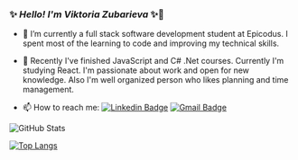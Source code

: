 ### ✨ _Hello! I'm Viktoria Zubarieva_ ✨👋

- 🔭 I’m currently a full stack software development student at Epicodus. I spent most of the learning to code and improving my technical skills.
- 🌱 Recently I've finished JavaScript and C# .Net courses. Currently I'm studying React. I'm passionate about work and open for new knowledge. Also I'm well organized person who likes planning and time management.

- 📫 How to reach me:
  [![Linkedin Badge](https://img.shields.io/badge/-viktoriiazubarieva-blue?style=flat-square&logo=Linkedin&logoColor=white&link=https://www.linkedin.com/in/viktoriiazubarieva/)](https://www.linkedin.com/in/viktoriiazubarieva/)
  [![Gmail Badge](https://img.shields.io/badge/-viktoria.dubinina@gmail.com-c14438?style=flat-square&logo=Gmail&logoColor=white&link=mailto:viktoria.dubinina@gmail.com)](mailto:viktoria.dubinina@gmail.com)

![GitHub Stats](https://github-readme-stats.vercel.app/api?username=vzubarieva&theme=radical)

[![Top Langs](https://github-readme-stats.vercel.app/api/top-langs/?username=vzubarieva&layout=compact&theme=radical)](https://github.com/vzubarieva/github-readme-stats)
